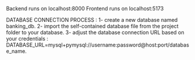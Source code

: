 Backend runs on localhost:8000
Frontend runs on localhost:5173

DATABASE CONNECTION PROCESS :
  1- create a new database named banking_db.
  2- import the self-contained database file from the project folder to your database.
  3- adjust the database connection URL based on your credentials : DATABASE_URL=mysql+pymysql://username:password@host:port/database_name.
